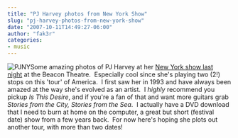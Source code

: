 ```yaml
---
title: "PJ Harvey photos from New York Show"
slug: "pj-harvey-photos-from-new-york-show"
date: "2007-10-11T14:49:27-06:00"
author: "fak3r"
categories:
- music
---
```


![PJNY](http://fak3r.com/wp-content/uploads/2007/10/pjny.jpg)Some amazing photos of PJ Harvey at her [New York show last night](http://www.pitchforkmedia.com/article/news/46297-photos-pj-harvey-new-york-ny-101007) at the Beacon Theatre.  Especially cool since she's playing two (2!) stops on this 'tour' of America.  I first saw her in 1993 and have always been amazed at the way she's evolved as an artist.  I *highly* recommend you pickup _Is This Desire_, and if you're a fan of that and want more guitars grab _Stories from the City, Stories from the Sea_.  I actually have a DVD download that I need to burn at home on the computer, a great but short (festival date) show from a few years back.  For now here's hoping she plots out another tour, with more than two dates!
